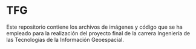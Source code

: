 # TFG
Este repositorio contiene los archivos de imágenes y código que se ha empleado para la realización del proyecto final de la carrera Ingeniería de las Tecnologías de la Información Geoespacial.
